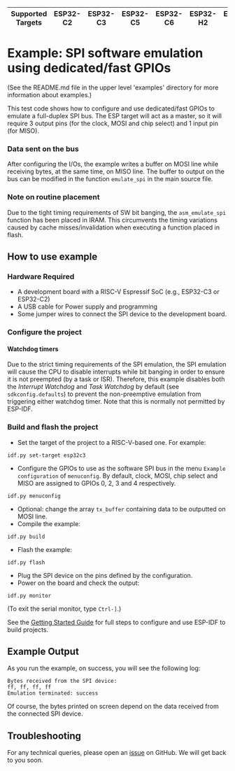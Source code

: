 | Supported Targets | ESP32-C2 | ESP32-C3 | ESP32-C5 | ESP32-C6 | ESP32-H2 | ESP32-P4 |
| ----------------- | -------- | -------- | -------- | -------- | -------- | -------- |

# Example: SPI software emulation using dedicated/fast GPIOs

(See the README.md file in the upper level 'examples' directory for more information about examples.)

This test code shows how to configure and use dedicated/fast GPIOs to emulate a full-duplex SPI bus. The ESP target will act as a master, so it will require 3 output pins (for the clock, MOSI and chip select) and 1 input pin (for MISO).

### Data sent on the bus

After configuring the I/Os, the example writes a buffer on MOSI line while receiving bytes, at the same time, on MISO line. The buffer to output on the bus can be modified in the function `emulate_spi` in the main source file.

### Note on routine placement

Due to the tight timing requirements of SW bit banging, the `asm_emulate_spi` function has been placed in IRAM. This circumvents the timing variations caused by cache misses/invalidation when executing a function placed in flash.

## How to use example

### Hardware Required

* A development board with a RISC-V Espressif SoC (e.g., ESP32-C3 or ESP32-C2)
* A USB cable for Power supply and programming
* Some jumper wires to connect the SPI device to the development board.

### Configure the project

#### Watchdog timers

Due to the strict timing requirements of the SPI emulation, the SPI emulation will cause the CPU to disable interrupts while bit banging in order to ensure it is not preempted (by a task or ISR). Therefore, this example disables both the *Interrupt Watchdog* and *Task Watchdog* by default (see `sdkconfig.defaults`) to prevent the non-preemptive emulation from triggering either watchdog timer. Note that this is normally not permitted by ESP-IDF.

### Build and flash the project

* Set the target of the project to a RISC-V-based one. For example:
```
idf.py set-target esp32c3
```
* Configure the GPIOs to use as the software SPI bus in the menu `Example configuration` of `menuconfig`. By default, clock, MOSI, chip select and MISO are assigned to GPIOs 0, 2, 3 and 4 respectively.
```
idf.py menuconfig
```
* Optional: change the array `tx_buffer` containing data to be outputted on MOSI line.
* Compile the example:
```
idf.py build
```
* Flash the example:
```
idf.py flash
```
* Plug the SPI device on the pins defined by the configuration.
* Power on the board and check the output:
```
idf.py monitor
```

(To exit the serial monitor, type ``Ctrl-]``.)

See the [Getting Started Guide](https://docs.espressif.com/projects/esp-idf/en/latest/get-started/index.html) for full steps to configure and use ESP-IDF to build projects.

## Example Output

As you run the example, on success, you will see the following log:

```
Bytes received from the SPI device:
ff, ff, ff, ff
Emulation terminated: success
```

Of course, the bytes printed on screen depend on the data received from the connected SPI device.

## Troubleshooting

For any technical queries, please open an [issue](https://github.com/espressif/esp-idf/issues) on GitHub. We will get back to you soon.
